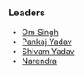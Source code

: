 ### Leaders
* [Om Singh](mailto:om.singh@owasp.org)
* [Pankaj Yadav](mailto:pankaj.yadav@owasp.org)
* [Shivam Yadav](mailto:shivam.yadav@owasp.org)
* [Narendra](mailto:narendra.nishad@owasp.org)
